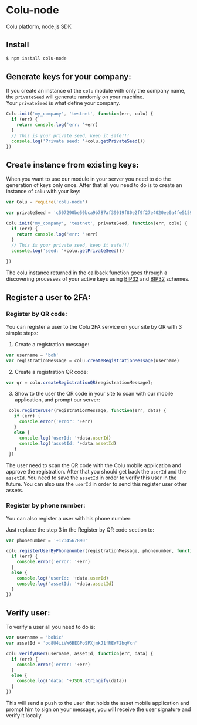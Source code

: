 # Colu-node
Colu platform, node.js SDK

## Install

```bash
$ npm install colu-node
```

## Generate keys for your company:
If you create an instance of the ```colu``` module with only the company name, the ```privateSeed``` will generate randomly on your machine.  
Your ```privateSeed``` is what define your company.
```js
Colu.init('my_company', 'testnet', function(err, colu) {
  if (err) {
    return console.log('err: '+err)
  }
  // This is your private seed, keep it safe!!!
  console.log('Private seed: '+colu.getPrivateSeed())
})
```

## Create instance from existing keys:
When you want to use our module in your server you need to do the generation of keys only once. After that all you need to do is to create an instance of ```Colu``` with your key:
```js
var Colu = require('colu-node')

var privateSeed = 'c507290be50bca9b787af39019f80e2f9f27e4020ee0a4fe51595ee4424d6150'

Colu.init('my_company', 'testnet', privateSeed, function(err, colu) {
  if (err) {
    return console.log('err: '+err)
  }
  // This is your private seed, keep it safe!!!
  console.log('seed: '+colu.getPrivateSeed())
  
})
```
The colu instance returned in the callback function goes through a discovering processes of your active keys using [BIP32](https://github.com/bitcoin/bips/blob/master/bip-0032.mediawiki) and [BIP32](https://github.com/bitcoin/bips/blob/master/bip-0044.mediawiki) schemes.

## Register a user to 2FA:
### Register by QR code:
You can register a user to the Colu 2FA service on your site by QR with 3 simple steps:

1. Create a registration message:

  ```js
  var username = 'bob'
  var registrationMessage = colu.createRegistrationMessage(username)
  ```  
2. Create a registration QR code:

  ```js
  var qr = colu.createRegistrationQR(registrationMessage);
  ```  
3. Show to the user the QR code in your site to scan with our mobile application, and prompt our server:

 ```js
  colu.registerUser(registrationMessage, function(err, data) {
    if (err) {
      console.error('error: '+err)
    }
    else {
      console.log('userId: '+data.userId)
      console.log('assetId: '+data.assetId)
    }
  })
  ```
The user need to scan the QR code with the Colu mobile application and approve the registration.
After that you should get back the ```userId``` and the ```assetId```.
You need to save the ```assetId``` in order to verify this user in the future.
You can also use the ```userId``` in order to send this register user other assets.

### Register by phone number:
You can also register a user with his phone number:

Just replace the step 3 in the Register by QR code section to:
```js
var phonenumber = '+1234567890'

colu.registerUserByPhonenumber(registrationMessage, phonenumber, function(err, data) {
  if (err) {
    console.error('error: '+err)
  }
  else {
    console.log('userId: '+data.userId)
    console.log('assetId: '+data.assetId)
  }
})
```

## Verify user:
To verify a user all you need to do is:
```js
var username = 'bobic'
var assetId = 'od8U4iiVW6BEGPoSPXjmkJ1fREWF2bqVxn'

colu.verifyUser(username, assetId, function(err, data) {
  if (err) {
    console.error('error: '+err)
  }
  else {
    console.log('data: '+JSON.stringify(data))
  }
})
```
This will send a push to the user that holds the asset mobile application and prompt him to sign on your message, you will receive the user signature and verify it locally.
 